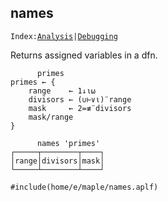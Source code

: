 <section>

# names

<code>Index:[Analysis](../analysis.html)|[Debugging](../debugging.html)</code>

</section>

<section class="function">

Returns assigned variables in a dfn.

```apl
      primes
primes ← {
    range    ← 1↓⍳⍵
    divisors ← (∪⊢∨⍳)¨range
    mask     ← 2=≢¨divisors
    mask/range
}

      names 'primes'
┌─────┬────────┬────┐
│range│divisors│mask│
└─────┴────────┴────┘
```

</section>

<section class="function">

```apl
#include(home/e/maple/names.aplf)
```

</section>
